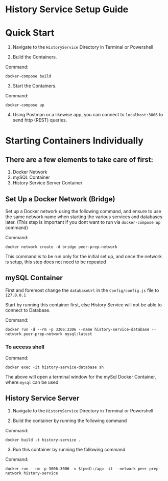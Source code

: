 # History Service Setup Guide

# Quick Start

1. Navigate to the `HistoryService` Directory in Terminal or Powershell

2. Build the Containers.

Command:

```
docker-compose build
```

3. Start the Containers.

Command:

```
docker-compose up
```

4. Using Postman or a likewise app, you can connect to `localhost:3006` to send http (REST) queries.

# Starting Containers Individually

## There are a few elements to take care of first:

1. Docker Network
2. mySQL Container
3. History Service Server Container

## Set Up a Docker Network (Bridge)

Set up a Docker network using the following command, and ensure to use the same network name when starting the various services and databases later. (This step is important if you dont want to run via `docker-compose up` command)

Command:

```
docker network create -d bridge peer-prep-network
```

This command is to be run only for the initial set up, and once the network is setup, this step does not need to be repeated

## mySQL Container

First and foremost change the `databaseUrl` in the `Config/config.js` file to `127.0.0.1`

Start by running this container first, else History Service will not be able to connect to Database.

Command:

```
docker run -d --rm -p 3306:3306 --name history-service-database --network peer-prep-network mysql:latest
```

### To access shell

Command:

```
docker exec -it history-service-database sh
```

The above will open a terminal window for the mySql Docker Container, where `mysql` can be used.

## History Service Server

1. Navigate to the `HistoryService` Directory in Terminal or Powershell

2. Build the container by running the following command

Command:

```
docker build -t history-service .
```

3. Run this container by running the following command

Command:

```
docker run --rm -p 3006:3006 -v $(pwd):/app -it --network peer-prep-network history-service
```
